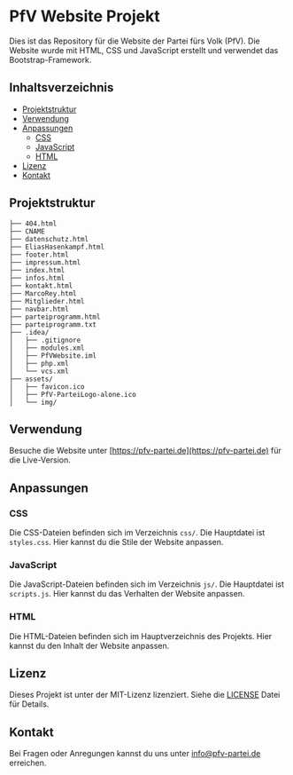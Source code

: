 # PfV Website Projekt

Dies ist das Repository für die Website der Partei fürs Volk (PfV). Die Website wurde mit HTML, CSS und JavaScript erstellt und verwendet das Bootstrap-Framework.

## Inhaltsverzeichnis

- [Projektstruktur](#projektstruktur)
- [Verwendung](#verwendung)
- [Anpassungen](#anpassungen)
  - [CSS](#css)
  - [JavaScript](#javascript)
  - [HTML](#html)
- [Lizenz](#lizenz)
- [Kontakt](#kontakt)

## Projektstruktur

```
├── 404.html
├── CNAME
├── datenschutz.html
├── EliasHasenkampf.html
├── footer.html
├── impressum.html
├── index.html
├── infos.html
├── kontakt.html
├── MarcoRey.html
├── Mitglieder.html
├── navbar.html
├── parteiprogramm.html
├── parteiprogramm.txt
├── .idea/
│   ├── .gitignore
│   ├── modules.xml
│   ├── PfVWebsite.iml
│   ├── php.xml
│   └── vcs.xml
├── assets/
│   ├── favicon.ico
│   ├── PfV-ParteiLogo-alone.ico
│   └── img/
```

## Verwendung

Besuche die Website unter [https://pfv-partei.de](https://pfv-partei.de) für die Live-Version.

## Anpassungen

### CSS

Die CSS-Dateien befinden sich im Verzeichnis `css/`. Die Hauptdatei ist `styles.css`. Hier kannst du die Stile der Website anpassen.

### JavaScript

Die JavaScript-Dateien befinden sich im Verzeichnis `js/`. Die Hauptdatei ist `scripts.js`. Hier kannst du das Verhalten der Website anpassen.

### HTML

Die HTML-Dateien befinden sich im Hauptverzeichnis des Projekts. Hier kannst du den Inhalt der Website anpassen.

## Lizenz

Dieses Projekt ist unter der MIT-Lizenz lizenziert. Siehe die [LICENSE](https://github.com/dein-benutzername/PfVWebsiteProjekt/blob/main/LICENSE) Datei für Details.

## Kontakt

Bei Fragen oder Anregungen kannst du uns unter [info@pfv-partei.de](mailto:info@pfv-partei.de) erreichen.
